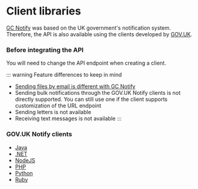 # Client libraries

[GC Notify](https://notification.canada.ca/) was based on the UK government's notification system. Therefore, the API is also available using the clients developed by [GOV.UK](https://www.notifications.service.gov.uk/).


### Before integrating the API

You will need to change the API endpoint when creating a client.

<Content :page-key="$site.pages.find(p => p.relativePath === 'en/_api_endpoints.md').key"/>

::: warning Feature differences to keep in mind

- [Sending files by email is different with GC Notify](send.md#sending-files-by-email-is-an-api-only-feature)
- Sending bulk notifications through the GOV.UK Notify clients is not directly supported. You can still use one if the client supports customization of the URL endpoint
- Sending letters is not available
- Receiving text messages is not available
:::

### GOV.UK Notify clients

* [Java](https://docs.notifications.service.gov.uk/java.html)
* [.NET](https://docs.notifications.service.gov.uk/net.html)
* [NodeJS](https://docs.notifications.service.gov.uk/node.html)
* [PHP](https://docs.notifications.service.gov.uk/php.html)
* [Python](https://docs.notifications.service.gov.uk/python.html)
* [Ruby](https://docs.notifications.service.gov.uk/ruby.html)



